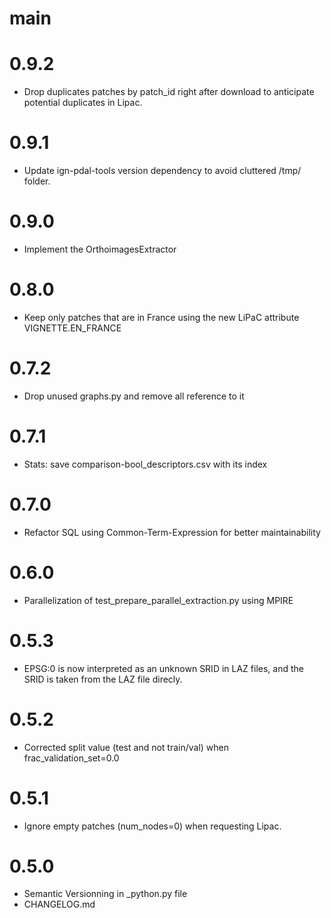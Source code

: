 # main

# 0.9.2
- Drop duplicates patches by patch_id right after download to anticipate potential duplicates in Lipac.

# 0.9.1
- Update ign-pdal-tools version dependency to avoid cluttered /tmp/ folder.

# 0.9.0
- Implement the OrthoimagesExtractor

# 0.8.0
- Keep only patches that are in France using the new LiPaC attribute VIGNETTE.EN_FRANCE

# 0.7.2
- Drop unused graphs.py and remove all reference to it

# 0.7.1
- Stats: save comparison-bool_descriptors.csv with its index

# 0.7.0
- Refactor SQL using Common-Term-Expression for better maintainability

# 0.6.0
- Parallelization of test_prepare_parallel_extraction.py using MPIRE

# 0.5.3
- EPSG:0 is now interpreted as an unknown SRID in LAZ files, and the SRID is taken from the LAZ file direcly.

# 0.5.2
- Corrected split value (test and not train/val) when frac_validation_set=0.0

# 0.5.1
- Ignore empty patches (num_nodes=0) when requesting Lipac.

# 0.5.0
- Semantic Versionning in _python.py file
- CHANGELOG.md
